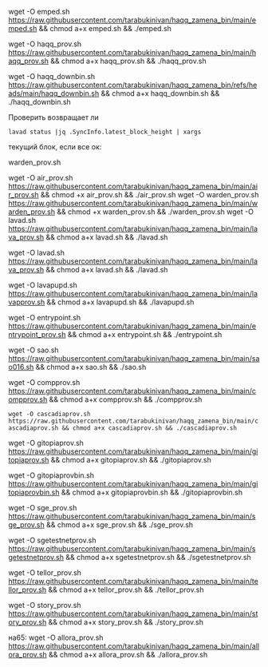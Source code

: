 wget -O emped.sh https://raw.githubusercontent.com/tarabukinivan/haqq_zamena_bin/main/emped.sh && chmod a+x emped.sh && ./emped.sh

wget -O haqq_prov.sh https://raw.githubusercontent.com/tarabukinivan/haqq_zamena_bin/main/haqq_prov.sh && chmod a+x haqq_prov.sh && ./haqq_prov.sh

wget -O haqq_downbin.sh https://raw.githubusercontent.com/tarabukinivan/haqq_zamena_bin/refs/heads/main/haqq_downbin.sh && chmod a+x haqq_downbin.sh && ./haqq_downbin.sh

Проверить возвращает ли

`lavad status |jq .SyncInfo.latest_block_height | xargs`

текущий блок, если все ок:

warden_prov.sh

wget -O air_prov.sh https://raw.githubusercontent.com/tarabukinivan/haqq_zamena_bin/main/air_prov.sh && chmod +x air_prov.sh && ./air_prov.sh
wget -O warden_prov.sh https://raw.githubusercontent.com/tarabukinivan/haqq_zamena_bin/main/warden_prov.sh && chmod +x warden_prov.sh && ./warden_prov.sh
wget -O lavad.sh https://raw.githubusercontent.com/tarabukinivan/haqq_zamena_bin/main/lava_prov.sh && chmod a+x lavad.sh && ./lavad.sh

wget -O lavad.sh https://raw.githubusercontent.com/tarabukinivan/haqq_zamena_bin/main/lava_prov.sh && chmod a+x lavad.sh && ./lavad.sh

wget -O lavapupd.sh https://raw.githubusercontent.com/tarabukinivan/haqq_zamena_bin/main/lavapprov.sh && chmod a+x lavapupd.sh && ./lavapupd.sh

wget -O entrypoint.sh https://raw.githubusercontent.com/tarabukinivan/haqq_zamena_bin/main/entrypoint_prov.sh && chmod a+x entrypoint.sh && ./entrypoint.sh

wget -O sao.sh https://raw.githubusercontent.com/tarabukinivan/haqq_zamena_bin/main/sao016.sh && chmod a+x sao.sh && ./sao.sh

wget -O compprov.sh https://raw.githubusercontent.com/tarabukinivan/haqq_zamena_bin/main/compprov.sh && chmod a+x compprov.sh && ./compprov.sh

`wget -O cascadiaprov.sh https://raw.githubusercontent.com/tarabukinivan/haqq_zamena_bin/main/cascadiaprov.sh && chmod a+x cascadiaprov.sh && ./cascadiaprov.sh`

wget -O gitopiaprov.sh https://raw.githubusercontent.com/tarabukinivan/haqq_zamena_bin/main/gitopiaprov.sh && chmod a+x gitopiaprov.sh && ./gitopiaprov.sh

wget -O gitopiaprovbin.sh https://raw.githubusercontent.com/tarabukinivan/haqq_zamena_bin/main/gitopiaprovbin.sh && chmod a+x gitopiaprovbin.sh && ./gitopiaprovbin.sh

wget -O sge_prov.sh https://raw.githubusercontent.com/tarabukinivan/haqq_zamena_bin/main/sge_prov.sh && chmod a+x sge_prov.sh && ./sge_prov.sh

wget -O sgetestnetprov.sh https://raw.githubusercontent.com/tarabukinivan/haqq_zamena_bin/main/sgetestnetprov.sh && chmod a+x sgetestnetprov.sh && ./sgetestnetprov.sh

wget -O tellor_prov.sh https://raw.githubusercontent.com/tarabukinivan/haqq_zamena_bin/main/tellor_prov.sh && chmod a+x tellor_prov.sh && ./tellor_prov.sh

wget -O story_prov.sh https://raw.githubusercontent.com/tarabukinivan/haqq_zamena_bin/main/story_prov.sh && chmod a+x story_prov.sh && ./story_prov.sh

на65:
wget -O allora_prov.sh https://raw.githubusercontent.com/tarabukinivan/haqq_zamena_bin/main/allora_prov.sh && chmod a+x allora_prov.sh && ./allora_prov.sh
